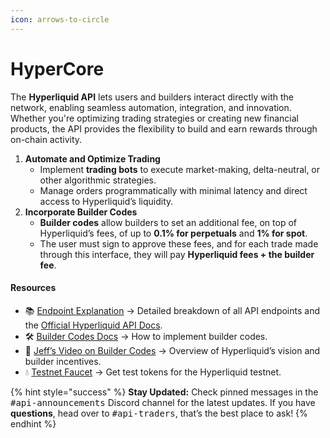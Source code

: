 ```yaml
---
icon: arrows-to-circle
---
```


# HyperCore

The **Hyperliquid API** lets users and builders interact directly with the network, enabling seamless automation, integration, and innovation. Whether you're optimizing trading strategies or creating new financial products, the API provides the flexibility to build and earn rewards through on-chain activity.

1. **Automate and Optimize Trading**
   * Implement **trading bots** to execute market-making, delta-neutral, or other algorithmic strategies.
   * Manage orders programmatically with minimal latency and direct access to Hyperliquid’s liquidity.
2. **Incorporate Builder Codes**
   * **Builder codes** allow builders to set an additional fee, on top of Hyperliquid’s fees, of up to **0.1% for perpetuals** and **1% for spot**.
   * The user must sign to approve these fees, and for each trade made through this interface, they will pay **Hyperliquid fees + the builder fee**.

#### Resources

* 📚 [Endpoint Explanation](endpoints/) → Detailed breakdown of all API endpoints and the [Official Hyperliquid API Docs](https://hyperliquid.gitbook.io/hyperliquid-docs/for-developers/api).
* 🛠️ [Builder Codes Docs](https://hyperliquid.gitbook.io/hyperliquid-docs/trading/builder-codes) → How to implement builder codes.
* 🎥 [Jeff’s Video on Builder Codes](https://www.youtube.com/watch?v=WeRh589I76o\&ab_channel=WhenShiftHappens) → Overview of Hyperliquid’s vision and builder incentives.
* 💧 [Testnet Faucet](https://hyperliquid.gitbook.io/hyperliquid-docs/onboarding/testnet-faucet) → Get test tokens for the Hyperliquid testnet.

{% hint style="success" %}
**Stay Updated:** Check pinned messages in the <kbd>#api-announcements</kbd> Discord channel for the latest updates. If you have **questions**, head over to <kbd>#api-traders</kbd>, that’s the best place to ask!
{% endhint %}
